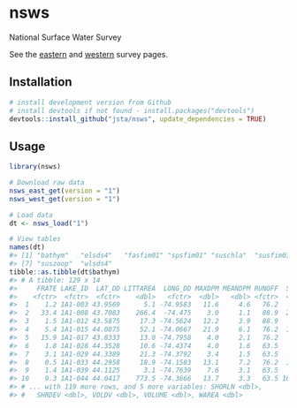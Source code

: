 <!-- README.md is generated from README.Rmd. Please edit that file -->
nsws
====

National Surface Water Survey

See the [eastern](https://archive.epa.gov/emap/archive-emap/web/html/els.html) and [western](https://archive.epa.gov/emap/archive-emap/web/html/wls.html) survey pages.

Installation
------------

``` r
# install development version from Github
# install devtools if not found - install.packages("devtools")
devtools::install_github("jsta/nsws", update_dependencies = TRUE)
```

Usage
-----

``` r
library(nsws)
```

``` r
# Download raw data
nsws_east_get(version = "1")
nsws_west_get(version = "1")
```

``` r
# Load data
dt <- nsws_load("1")

# View tables
names(dt)
#> [1] "bathym"   "elsds4"   "fasfim01" "spsfim01" "suschla"  "susfim01"
#> [7] "suszoop"  "wlsds4"
tibble::as.tibble(dt$bathym)
#> # A tibble: 129 x 14
#>     FRATE LAKE_ID  LAT_DD LITTAREA  LONG_DD MAXDPM MEANDPM RUNOFF  SAREA
#>    <fctr>  <fctr>  <fctr>    <dbl>   <fctr>  <dbl>   <dbl> <fctr>  <dbl>
#>  1    1.2 1A1-003 43.9569      5.1 -74.9583   11.6     4.6   76.2   13.5
#>  2   33.4 1A1-008 43.7083    266.4  -74.475    3.0     1.1   88.9  266.4
#>  3    1.5 1A1-012 43.5875     17.3 -74.5624   12.2     3.9   88.9   42.6
#>  4    5.4 1A1-015 44.0875     52.1 -74.0667   21.9     6.1   76.2  102.1
#>  5   15.9 1A1-017 43.8333     13.0 -74.7958    4.0     2.1   76.2   20.7
#>  6    1.8 1A1-028 44.3528     10.6 -74.4374    4.0     1.6   63.5   27.7
#>  7    3.1 1A1-029 44.3389     21.3 -74.3792    3.4     1.5   63.5   24.8
#>  8    0.5 1A1-033 44.2958     18.9 -74.1583   13.1     7.2   76.2  113.0
#>  9    1.4 1A1-039 44.1125      3.1 -74.7639    7.6     3.1   63.5    5.9
#> 10    9.3 1A1-044 44.0417    773.5 -74.3666   13.7     3.3   63.5 1626.9
#> # ... with 119 more rows, and 5 more variables: SHORLN <dbl>,
#> #   SHRDEV <dbl>, VOLDV <dbl>, VOLUME <dbl>, WAREA <dbl>
```
